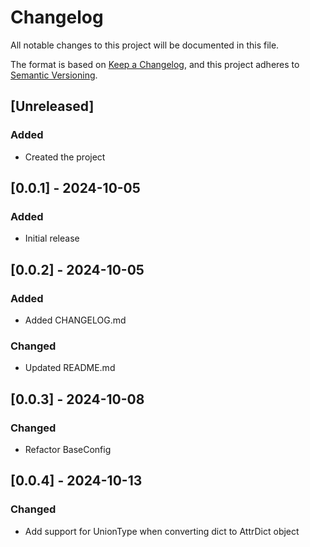 # Changelog

All notable changes to this project will be documented in this file.

The format is based on [Keep a Changelog](https://keepachangelog.com/en/1.0.0/),
and this project adheres to [Semantic Versioning](https://semver.org/spec/v2.0.0.html).

## [Unreleased]

### Added
- Created the project

## [0.0.1] - 2024-10-05
### Added
- Initial release

## [0.0.2] - 2024-10-05
### Added
- Added CHANGELOG.md

### Changed
- Updated README.md

## [0.0.3] - 2024-10-08
### Changed
- Refactor BaseConfig

## [0.0.4] - 2024-10-13
### Changed
- Add support for UnionType when converting dict to AttrDict object

<!-- future template
## [0.0.X] - YYYY-MM-DD
### Added
- 

### Changed
- 

### Deprecated
- 

### Removed
- 

### Fixed
- 

### Security
- 
-->